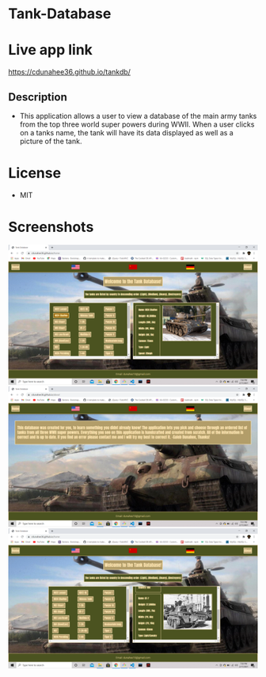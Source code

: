 # Tank-Database

# Live app link
https://cdunahee36.github.io/tankdb/

## Description

* This application allows a user to view a database of 
the main army tanks from the top three world super powers
during WWII. When a user clicks on a tanks name, the tank
will have its data displayed as well as a picture of the 
tank.

# License 

* MIT

# Screenshots

![](Ss/pic1.png)
![](Ss/pic2.png)
![](Ss/pic3.png)




